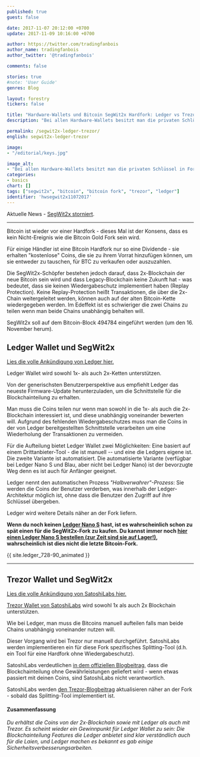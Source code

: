 ```yaml
---
published: true
guest: false

date: 2017-11-07 20:12:00 +0700
update: 2017-11-09 10:16:00 +0700

author: https://twitter.com/tradingfanbois
author_name: tradingfanbois
author_twitter: '@tradingfanbois'

comments: false

stories: true
#note: 'User Guide'
genres: Blog

layout: forestry
tickers: false

title: "Hardware-Wallets und Bitcoin SegWit2x Hardfork: Ledger vs Trezor auf Deutsch"
description: "Bei allen Hardware-Wallets besitzt man die privaten Schlüssel in Form des Seeds, so dass man die SegWit2x-Coins erhält. Die Einlösungsprozedur ist jedoch unterschiedlich je nach Wallet."

permalink: /segwit2x-ledger-trezor/
english: segwit2x-ledger-trezor

image:
- "/editorial/keys.jpg"

image_alt:
- "Bei allen Hardware-Wallets besitzt man die privaten Schlüssel in Form des Seeds, so dass man die SegWit2x-Coins erhält. Die Einlösungsprozedur ist jedoch unterschiedlich je nach Wallet."
categories:
- basics
chart: []
tags: ["segwit2x", "bitcoin", "bitcoin fork", "trezor", "ledger"]
identifier: 'hwsegwit2x11072017'
---
```


Aktuelle News - [SegWit2x storniert](https://lists.linuxfoundation.org/pipermail/bitcoin-segwit2x/2017-November/000685.html).

__________________

Bitcoin ist wieder vor einer Hardfork - dieses Mal ist der Konsens, dass es kein Nicht-Ereignis wie die Bitcoin Gold Fork sein wird.

Für einige Händler ist eine Bitcoin Hardfork nur so eine Dividende - sie erhalten "kostenlose" Coins, die sie zu ihrem Vorrat hinzufügen können, um sie entweder zu tauschen, für BTC zu verkaufen oder auszuzahlen.

Die SegWit2x-Schöpfer bestehen jedoch darauf, dass 2x-Blockchain der neue Bitcoin sein wird und dass Legacy-Blockchain keine Zukunft hat - was bedeutet, dass sie keinen Wiedergabeschutz implementiert haben (Replay Protection). Keine Replay-Protection heißt Transaktionen, die über die 2x-Chain weitergeleitet werden, können auch auf der alten Bitcoin-Kette wiedergegeben werden. Im Edeffekt ist es schwieriger die zwei Chains zu teilen wenn man beide Chains unabhängig behalten will.

SegWit2x soll auf dem Bitcoin-Block 494784 eingeführt werden (um den 16. November herum).

## Ledger Wallet und SegWit2x

[Lies die volle Ankündigung von Ledger hier.](https://www.ledger.fr/2017/11/06/preparing-segwit2x-hard-fork/)

Ledger Wallet wird sowohl 1x- als auch 2x-Ketten unterstützen.

Von der generischsten Benutzerperspektive aus empfiehlt Ledger das neueste Firmware-Update herunterzuladen, um die Schnittstelle für die Blockchainteilung zu erhalten.

Man muss die Coins teilen nur wenn man sowohl in die 1x- als auch die 2x-Blockchain interessiert ist, und diese unabhängig voneinander bewerten will. Aufgrund des fehlenden Wiedergabeschutzes muss man die Coins in der von Ledger bereitgestellten Schnittstelle verarbeiten um eine Wiederholung der Transaktionen zu vermeiden.

Für die Aufteilung bietet Ledger Wallet zwei Möglichkeiten: Eine basiert auf einem Drittanbieter-Tool - die ist manuell -- und eine die Ledgers eigene ist. Die zweite Variante ist automatisiert. Die automatisierte Variante (verfügbar bei Ledger Nano S und Blau, aber nicht bei Ledger Nano) ist der bevorzugte Weg denn es ist auch für Anfänger geeignet.

Ledger nennt den automatischen Prozess *"Halbverwahrer"-Prozess*: Sie werden die Coins der Benutzer verderben, was innerhalb der Ledger-Architektur möglich ist, ohne dass die Benutzer den Zugriff auf ihre Schlüssel übergeben.

Ledger wird weitere Details näher an der Fork liefern.

**Wenn du noch keinen [Ledger Nano S](https://www.ledgerwallet.com/r/e274?path=/products/ledger-nano-s) hast, ist es wahrscheinlich schon zu spät einen für die SegWit2x-Fork zu kaufen. Du kannst immer noch [hier einen Ledger Nano S bestellen (zur Zeit sind sie auf Lager!)](https://www.ledgerwallet.com/r/e274?path=/products/ledger-nano-s), wahrscheinlich ist dies nicht die letzte Bitcoin-Fork.**

{{ site.ledger_728-90_animated }}

________

## Trezor Wallet und SegWit2x

[Lies die volle Ankündigung von SatoshiLabs hier.](https://blog.trezor.io/trezor-statement-segwit2x-2x-hard-fork-b2x-f245fe4f0fb)

[Trezor Wallet von SatoshiLabs](https://shop.trezor.io?a=fany@tutanota.com) wird sowohl 1x als auch 2x Blockchain unterstützen.

Wie bei Ledger, man muss die Bitcoins manuell aufteilen falls man beide Chains unabhängig voneinander nutzen will.

Dieser Vorgang wird bei Trezor nur manuell durchgeführt. SatoshiLabs werden implementieren ein für diese Fork spezifisches Splitting-Tool (d.h. ein Tool für eine Hardfork ohne Wiedergabeschutz).

SatoshiLabs verdeutlichen [in dem offiziellen Blogbeitrag](https://blog.trezor.io/trezor-statement-segwit2x-2x-hard-fork-b2x-f245fe4f0fb), dass die Blockchainteilung ohne Gewährleistungen geliefert wird - wenn etwas passiert mit deinen Coins, sind SatoshiLabs nicht verantwortlich.

SatoshiLabs werden [den Trezor-Blogbeitrag](https://blog.trezor.io/trezor-statement-segwit2x-2x-hard-fork-b2x-f245fe4f0fb) aktualisieren näher an der Fork - sobald das Splitting-Tool implementiert ist.

#### Zusammenfassung

*Du erhältst die Coins von der 2x-Blockchain sowie mit Ledger als auch mit Trezor. Es scheint wieder ein Gewinnpunkt für Ledger Wallet zu sein: Die Blockchainteilung Features die Ledger anbietet sind klar verständlich auch für die Laien, und Ledger machen es bekannt es gab einige Sicherheitsverbesserungsarbeiten.*
